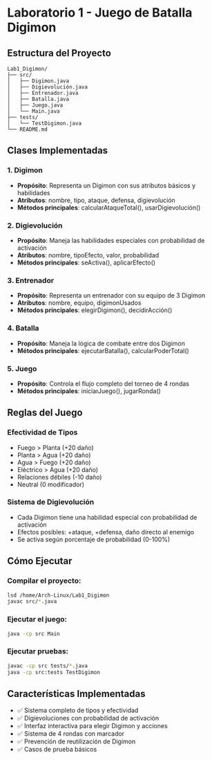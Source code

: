 
# Laboratorio 1 - Juego de Batalla Digimon
## Estructura del Proyecto
```
Lab1_Digimon/
├── src/
│   ├── Digimon.java          
│   ├── Digievolución.java   
│   ├── Entrenador.java       
│   ├── Batalla.java          
│   ├── Juego.java           
│   └── Main.java           
├── tests/
│   └── TestDigimon.java    
└── README.md
```

## Clases Implementadas

### 1. Digimon
- **Propósito**: Representa un Digimon con sus atributos básicos y habilidades
- **Atributos**: nombre, tipo, ataque, defensa, digievolución
- **Métodos principales**: calcularAtaqueTotal(), usarDigievolución()

### 2. Digievolución
- **Propósito**: Maneja las habilidades especiales con probabilidad de activación
- **Atributos**: nombre, tipoEfecto, valor, probabilidad
- **Métodos principales**: seActiva(), aplicarEfecto()

### 3. Entrenador
- **Propósito**: Representa un entrenador con su equipo de 3 Digimon
- **Atributos**: nombre, equipo, digimonUsados
- **Métodos principales**: elegirDigimon(), decidirAcción()

### 4. Batalla
- **Propósito**: Maneja la lógica de combate entre dos Digimon
- **Métodos principales**: ejecutarBatalla(), calcularPoderTotal()

### 5. Juego
- **Propósito**: Controla el flujo completo del torneo de 4 rondas
- **Métodos principales**: iniciarJuego(), jugarRonda()

## Reglas del Juego

### Efectividad de Tipos
- Fuego > Planta (+20 daño)
- Planta > Agua (+20 daño)  
- Agua > Fuego (+20 daño)
- Eléctrico > Agua (+20 daño)
- Relaciones débiles (-10 daño)
- Neutral (0 modificador)

### Sistema de Digievolución
- Cada Digimon tiene una habilidad especial con probabilidad de activación
- Efectos posibles: +ataque, +defensa, daño directo al enemigo
- Se activa según porcentaje de probabilidad (0-100%)

## Cómo Ejecutar

### Compilar el proyecto:
```bash
lsd /home/Arch-Linux/Lab1_Digimon
javac src/*.java
```

### Ejecutar el juego:
```bash
java -cp src Main
```

### Ejecutar pruebas:
```bash
javac -cp src tests/*.java
java -cp src:tests TestDigimon
```

## Características Implementadas
- ✅ Sistema completo de tipos y efectividad
- ✅ Digievoluciones con probabilidad de activación
- ✅ Interfaz interactiva para elegir Digimon y acciones
- ✅ Sistema de 4 rondas con marcador
- ✅ Prevención de reutilización de Digimon
- ✅ Casos de prueba básicos

